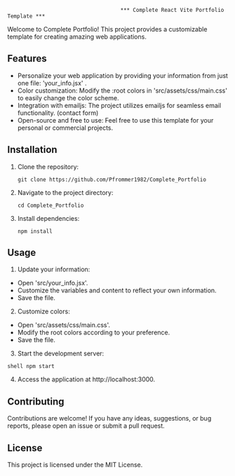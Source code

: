                                         *** Complete React Vite Portfolio Template ***

Welcome to Complete Portfolio! This project provides a customizable template for creating amazing web applications.

## Features

- Personalize your web application by providing your information from just one file: 'your_info.jsx' .
- Color customization: Modify the :root colors in 'src/assets/css/main.css' to easily change the color scheme.
- Integration with emailjs: The project utilizes emailjs for seamless email functionality. (contact form)
- Open-source and free to use: Feel free to use this template for your personal or commercial projects.

## Installation

1. Clone the repository:

   ```shell
   git clone https://github.com/Pfrommer1982/Complete_Portfolio 

2. Navigate to the project directory:

   ```shell
   cd Complete_Portfolio

3. Install dependencies:

   ```shell
   npm install 

## Usage

1. Update your information:

- Open 'src/your_info.jsx'.
- Customize the variables and content to reflect your own information.
- Save the file.

2. Customize colors:

- Open 'src/assets/css/main.css'.
- Modify the root colors according to your preference.
- Save the file.
  
3. Start the development server:

```shell npm start```

4. Access the application at http://localhost:3000.

## Contributing
Contributions are welcome! If you have any ideas, suggestions, or bug reports, please open an issue or submit a pull request.

## License
This project is licensed under the MIT License.











